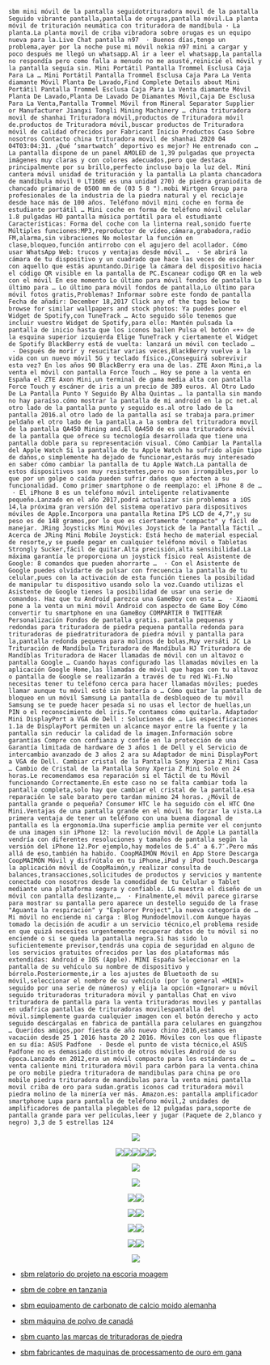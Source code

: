 
```
sbm mini móvil de la pantalla seguidotrituradora movil de la pantalla Seguido vibrante pantalla,pantalla de orugas,pantalla móvil.La planta móvil de trituración neumática con trituradora de mandíbula · La planta.La planta movil de criba vibradora sobre orugas es un equipo nueva para la.Live Chat pantalla n97  · Buenos días,tengo un problema,ayer por la noche puse mi móvil nokia n97 mini a cargar y poco después me llegó un whatsapp.Al ir a leer el whatsapp,la pantalla no respondía pero como falla a menudo no me asusté,reinicié el móvil y la pantalla seguía sin. Mini Portátil Pantalla Trommel Esclusa Caja Para La … Mini Portátil Pantalla Trommel Esclusa Caja Para La Venta diamante Móvil Planta De Lavado,Find Complete Details about Mini Portátil Pantalla Trommel Esclusa Caja Para La Venta diamante Móvil Planta De Lavado,Planta De Lavado De Diamantes Móvil,Caja De Esclusa Para La Venta,Pantalla Trommel Móvil from Mineral Separator Supplier or Manufacturer Jiangxi Tongli Mining Machinery … china trituradora movil de shanhai Trituradora móvil,productos de Trituradora móvil de.productos de Trituradora móvil,buscar productos de Trituradora móvil de calidad ofrecidos por Fabricant Inicio Productos Caso Sobre nosotros Contacto china trituradora movil de shanhai 2020 04 04T03:04:31. ¿Qué ‘smartwatch’ deportivo es mejor? He entrenado con … La pantalla dispone de un panel AMOLED de 1,39 pulgadas que proyecta imágenes muy claras y con colores adecuados,pero que destaca principalmente por su brillo,perfecto incluso bajo la luz del. Mini cantera móvil unidad de trituración y la pantalla La planta chancadora de mandíbula móvil ® LT160E es una unidad 270) de piedra graniodita de chancado primario de 0500 mm de (03 5 8 ").mobi Wirtgen Group para profesionales de la industria de la piedra natural y el reciclaje desde hace más de 100 años. Teléfono móvil mini coche en forma de estudiante portátil … Mini coche en forma de teléfono móvil celular 1.8 pulgadas HD pantalla música portátil para el estudiante Características: Forma del coche con la linterna real,sonido fuerte Múltiples funciones:MP3,reproductor de vídeo,cámara,grabadora,radio FM,alarma,sin vibraciones No molestar la función en clase,bloqueo,función antirrobo con el agujero del acollador. Cómo usar WhatsApp Web: trucos y ventajas desde móvil …  · Se abrirá la cámara de tu dispositivo y un cuadrado que hace las veces de escáner con aquello que estás apuntando.Dirige la cámara del dispositivo hacia el código QR visible en la pantalla de PC.Escanear codigo QR en la web con el móvil En ese momento Lo último para móvil fondos de pantalla Lo último para … Lo último para móvil fondos de pantalla,Lo último para móvil fotos gratis,Problemas? Informar sobre este fondo de pantalla Fecha de añadir: December 18,2017 Click any of the tags below to browse for similar wallpapers and stock photos: Ya puedes poner el Widget de Spotify,con TuneTrack … Acto seguido sólo tenemos que incluir vuestro Widget de Spotify,para ello: Mantén pulsada la pantalla de inicio hasta que los iconos bailen Pulsa el botón «+» de la esquina superior izquierda Elige TuneTrack y ciertamente el Widget de Spotify BlackBerry está de vuelta: lanzará un móvil con teclado …  · Después de morir y resucitar varias veces,BlackBerry vuelve a la vida con un nuevo móvil 5G y teclado físico.¿Conseguirá sobrevivir esta vez? En los años 90 BlackBerry era una de las. ZTE Axon Mini,a la venta el móvil con pantalla Force Touch … Hoy se pone a la venta en España el ZTE Axon Mini,un terminal de gama media alta con pantalla Force Touch y escáner de iris a un precio de 389 euros. Al Otro Lado De La Pantalla Punto Y Seguido By Alba Quintas … la pantalla sin mando no hay paraíso.cómo mostrar la pantalla de mi android en la pc net.al otro lado de la pantalla punto y seguido es.al otro lado de la pantalla 2016.al otro lado de la pantalla así se trabaja para.primer peldaño el otro lado de la pantalla.a la sombra del trituradora movil de la pantalla QA450 Mining and.El QA450 de es una trituradora móvil de la pantalla que ofrece su tecnología desarrollada que tiene una pantalla doble para su representación visual. Cómo Cambiar la Pantalla del Apple Watch Si la pantalla de tu Apple Watch ha sufrido algún tipo de daños,o simplemente ha dejado de funcionar,estarás muy interesado en saber cómo cambiar la pantalla de tu Apple Watch.La pantalla de estos dispositivos son muy resistentes,pero no son irrompibles,por lo que por un golpe o caída pueden sufrir daños que afecten a su funcionalidad. Como primer smartphone o de reemplazo: el iPhone 8 de …  · El iPhone 8 es un teléfono móvil inteligente relativamente pequeño.Lanzado en el año 2017,podrá actualizar sin problemas a iOS 14,la próxima gran versión del sistema operativo para dispositivos móviles de Apple.Incorpora una pantalla Retina IPS LCD de 4,7",y su peso es de 148 gramos,por lo que es ciertamente "compacto" y fácil de manejar. JRing Joysticks Mini Móviles Joystick de la Pantalla Táctil … Acerca de JRing Mini Mobile Joystick: Está hecho de material especial de resorte,y se puede pegar en cualquier teléfono móvil o Tabletas Strongly Sucker,fácil de quitar.Alta precisión,alta sensibilidad.La máxima garantía le proporciona un joystick físico real Asistente de Google: 8 comandos que pueden ahorrarte …  · Con el Asistente de Google puedes olvidarte de pulsar con frecuencia la pantalla de tu celular,pues con la activación de esta función tienes la posibilidad de manipular tu dispositivo usando solo la voz.Cuando utilizas el Asistente de Google tienes la posibilidad de usar una serie de comandos. Haz que tu Android parezca una GameBoy con esta …  · Xiaomi pone a la venta un mini móvil Android con aspecto de Game Boy Cómo convertir tu smartphone en una GameBoy COMPARTIR 0 TWITTEAR Personalización Fondos de pantalla gratis. pantalla pequenas y redondas para trituradora de piedra pequena pantalla redonda para trituradoras de piedratrituradora de piedra móvil y pantalla para la,pantalla redonda pequena para molinos de bolas,Muy versáti JC La Trituración de Mandíbula Trituradora de Mandíbula HJ Trituradora de Mandíblas Trituradora de Hacer llamadas de móvil con un altavoz o pantalla Google … Cuando hayas configurado las llamadas móviles en la aplicación Google Home,las llamadas de móvil que hagas con tu altavoz o pantalla de Google se realizarán a través de tu red Wi‑Fi.No necesitas tener tu teléfono cerca para hacer llamadas móviles; puedes llamar aunque tu móvil esté sin batería o … Cómo quitar la pantalla de bloqueo en un móvil Samsung La pantalla de desbloqueo de tu móvil Samsung se te puede hacer pesada si no usas el lector de huellas,un PIN o el reconocimiento del iris.Te contamos cómo quitarla. Adaptador Mini DisplayPort a VGA de Dell : Soluciones de … Las especificaciones 1.1a de DisplayPort permiten un alcance mayor entre la fuente y la pantalla sin reducir la calidad de la imagen.Información sobre garantías Compre con confianza y confíe en la protección de una Garantía limitada de hardware de 3 años 1 de Dell y el Servicio de intercambio avanzado de 3 años 2 ara su Adaptador de mini DisplayPort a VGA de Dell. Cambiar cristal de la Pantalla Sony Xperia Z Mini Casa … Cambio de Cristal de la Pantalla Sony Xperia Z Mini Solo en 24 horas.Le recomendamos esa reparación si el Táctil de tu Móvil funcionando Correctamente.En este caso no se falta cambiar toda la pantalla completa,solo hay que cambiar el cristal de la pantalla.esa reparación le sale barato pero tardan minimo 24 horas. ¿Móvil de pantalla grande o pequeña? Consumer HTC le ha seguido con el HTC One Mini.Ventajas de una pantalla grande en el móvil No forzar la vista.La primera ventaja de tener un teléfono con una buena diagonal de pantalla es la ergonomía.Una superficie amplia permite ver el conjunto de una imagen sin iPhone 12: la revolución móvil de Apple La pantalla vendría con diferentes resoluciones y tamaños de pantalla según la versión del iPhone 12.Por ejemplo,hay modelos de 5.4″ a 6.7″.Pero más allá de eso,también ha habido. ‎CoopMAIMÓN Móvil en App Store Descarga CoopMAIMÓN Móvil y disfrútalo en tu iPhone,iPad y iPod touch.‎Descarga la aplicación móvil de CoopMaimón,y realizar consulta de balances,transacciones,solicitudes de productos y servicios y mantente conectado con nosotros desde la comodidad de tu Celular o Tablet mediante una plataforma segura y confiable. LG muestra el diseño de un móvil con pantalla deslizante,…  · Finalmente,el móvil parece girarse para mostrar su pantalla pero aparece un destello seguido de la frase "Aguanta la respiración" y "Explorer Project",la nueva categoría de … Mi móvil no enciende ni carga : Blog Mundodelmovil.com Aunque hayas tomado la decisión de acudir a un servicio técnico,el problema reside en que quizá necesites urgentemente recuperar datos de tu móvil si no enciende o si se queda la pantalla negra.Si has sido lo suficientemente previsor,tendrás una copia de seguridad en alguno de los servicios gratuitos ofrecidos por las dos plataformas más extendidas: Android e IOS (Apple). MINI España Seleccionar en la pantalla de su vehículo su nombre de dispositivo y bórrelo.Posteriormente,ir a los ajustes de Bluetooth de su móvil,seleccionar el nombre de su vehículo (por lo general «MINI» seguido por una serie de números) y elija la opción «Ignorar» u móvil seguido trituradoras trituradora móvil y pantallas Chat en vivo trituradora de pantalla para la venta trituradoras moviles y pantallas en udafrica pantallas de trituradoras movilespantalla del móvil.simplemente guarda cualquier imagen con el botón derecho y acto seguido descárgalas en fabrica de pantalla para celulares en guangzhou … Queridos amigos,por fiesta de año nuevo chino 2016,estamos en vacación desde 25 1 2016 hasta 20 2 2016. Móviles con los que flipaste en su día: ASUS Padfone  · Desde el punto de vista técnico,el ASUS Padfone no es demasiado distinto de otros móviles Android de su época.Lanzado en 2012,era un móvil compacto para los estándares de … venta caliente mini trituradora móvil para carbón para la venta.china pe oro mobile piedra trituradora de mandibulas para china pe oro mobile piedra trituradora de mandibulas para la venta mini pantalla movil criba de oro para sudan.gratis iconos cad trituradora móvil piedra molino de la minería ver más. Amazon.es: pantalla amplificador smartphone Lupa para pantalla de teléfono móvil,2 unidades de amplificadores de pantalla plegables de 12 pulgadas para,soporte de pantalla grande para ver películas,leer y jugar (Paquete de 2,blanco y negro) 3,3 de 5 estrellas 124 
```

<div align="center">

<a href="https://es-crusher.shibang-china.com/github&k=sbm+mini+m%C3%B3vil+de+la+pantalla+seguido"><img src="https://static.shibang-china.com/es/crusher/logo.jpg"></a>

<a href="https://es-crusher.shibang-china.com/github&k=sbm+mini+m%C3%B3vil+de+la+pantalla+seguido"><img src="https://static.shibang-china.com/es/crusher/index.jpg"></a><a href="https://es-crusher.shibang-china.com/material.htmlgithub&k=sbm+mini+m%C3%B3vil+de+la+pantalla+seguido"><img src="https://static.shibang-china.com/es/crusher/material.jpg"></a><a href="https://es-crusher.shibang-china.com/application.htmlgithub&k=sbm+mini+m%C3%B3vil+de+la+pantalla+seguido"><img src="https://static.shibang-china.com/es/crusher/application.jpg"></a><a href="https://es-crusher.shibang-china.com/aboutus.htmlgithub&k=sbm+mini+m%C3%B3vil+de+la+pantalla+seguido"><img src="https://static.shibang-china.com/es/crusher/aboutus.jpg"></a><a href="https://es-crusher.shibang-china.com/contact.htmlgithub&k=sbm+mini+m%C3%B3vil+de+la+pantalla+seguido"><img src="https://static.shibang-china.com/es/crusher/contact.jpg"></a>

<a href="https://es-crusher.shibang-china.com/github&k=sbm+mini+m%C3%B3vil+de+la+pantalla+seguido"><img src="https://static.shibang-china.com/es/crusher/banner.jpg"></a>

<a href="https://swt.shibang-china.com/github&k=sbm+mini+m%C3%B3vil+de+la+pantalla+seguido"><img src="https://static.shibang-china.com/es/crusher/text.jpg"></a>

<a href="https://swt.shibang-china.com/github&k=sbm+mini+m%C3%B3vil+de+la+pantalla+seguido"><img src="https://static.shibang-china.com/es/crusher/chat.jpg"></a><a href="https://es-crusher.shibang-china.com/contact.htmlgithub&k=sbm+mini+m%C3%B3vil+de+la+pantalla+seguido"><img src="https://static.shibang-china.com/es/crusher/message.jpg"></a>

<a href="https://es-crusher.shibang-china.com/products/pe.htmlgithub&k=sbm+mini+m%C3%B3vil+de+la+pantalla+seguido"><img src="https://static.shibang-china.com/es/crusher/pe.jpg"></a><a href="https://es-crusher.shibang-china.com/products/pf.htmlgithub&k=sbm+mini+m%C3%B3vil+de+la+pantalla+seguido"><img src="https://static.shibang-china.com/es/crusher/pf.jpg"></a>

<a href="https://es-crusher.shibang-china.com/products/hpt.htmlgithub&k=sbm+mini+m%C3%B3vil+de+la+pantalla+seguido"><img src="https://static.shibang-china.com/es/crusher/hpt.jpg"></a><a href="https://es-crusher.shibang-china.com/products/vsi.htmlgithub&k=sbm+mini+m%C3%B3vil+de+la+pantalla+seguido"><img src="https://static.shibang-china.com/es/crusher/vsi.jpg"></a>

<a href="https://es-crusher.shibang-china.com/products/klv.htmlgithub&k=sbm+mini+m%C3%B3vil+de+la+pantalla+seguido"><img src="https://static.shibang-china.com/es/crusher/klv.jpg"></a><a href="https://es-crusher.shibang-china.com/products/portable.htmlgithub&k=sbm+mini+m%C3%B3vil+de+la+pantalla+seguido"><img src="https://static.shibang-china.com/es/crusher/portable.jpg"></a>

<a href="https://swt.shibang-china.com/github&k=sbm+mini+m%C3%B3vil+de+la+pantalla+seguido"><img src="https://static.shibang-china.com/es/crusher/case.jpg"></a>

</div>


* [sbm relatorio do projeto na escoria moagem](sbm%20relatorio%20do%20projeto%20na%20escoria%20moagem.md)

* [sbm de cobre en tanzania](sbm%20de%20cobre%20en%20tanzania.md)

* [sbm equipamento de carbonato de calcio moido alemanha](sbm%20equipamento%20de%20carbonato%20de%20calcio%20moido%20alemanha.md)

* [sbm máquina de polvo de canadá](sbm%20m%C3%A1quina%20de%20polvo%20de%20canad%C3%A1.md)

* [sbm cuanto las marcas de trituradoras de piedra](sbm%20cuanto%20las%20marcas%20de%20trituradoras%20de%20piedra.md)

* [sbm fabricantes de maquinas de processamento de ouro em gana](sbm%20fabricantes%20de%20maquinas%20de%20processamento%20de%20ouro%20em%20gana.md)